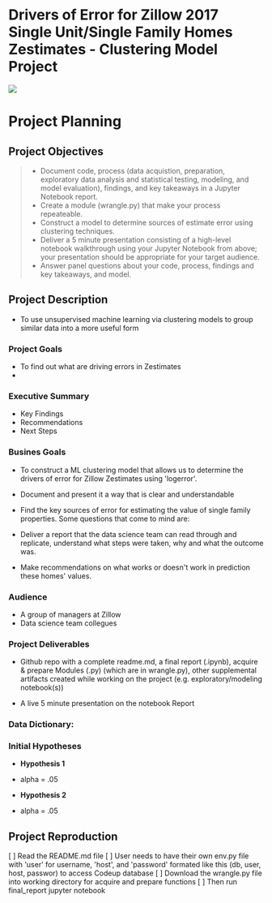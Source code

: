 # Drivers of Error for Zillow 2017 Single Unit/Single Family Homes Zestimates - Clustering Model Project

![]("https://images.app.goo.gl/8qCu58VJVbYNpvLa6")

# Project Planning

## Project Objectives
> - Document code, process (data acquistion, preparation, exploratory data analysis and statistical testing, modeling, and model evaluation), findings, and key takeaways in a Jupyter Notebook report.
> - Create a module (wrangle.py) that make your process repeateable.
> - Construct a model to determine sources of estimate error using clustering techniques.
> - Deliver a 5 minute presentation consisting of a high-level notebook walkthrough using your Jupyter Notebook from above; your presentation should be appropriate for your target audience.
> - Answer panel questions about your code, process, findings and key takeaways, and model.

## Project Description
- To use unsupervised machine learning via clustering models to group similar data into a more useful form

### Project Goals
- To find out what are driving errors in Zestimates
 - 


### Executive Summary
- Key Findings
- Recommendations
- Next Steps


### Busines Goals
- To construct a ML clustering model that allows us to determine the drivers of error for Zillow Zestimates using 'logerror'.
- Document and present it a way that is clear and understandable

- Find the key sources of error for estimating the value of single family properties. Some questions that come to mind are:


- Deliver a report that the data science team can read through and replicate, understand what steps were taken, why and what the outcome was.

- Make recommendations on what works or doesn't work in prediction these homes' values.

### Audience
- A group of managers at Zillow
- Data science team collegues 

### Project Deliverables
- Github repo with a complete readme.md, a final report (.ipynb), acquire & prepare Modules (.py) (which are in wrangle.py), other supplemental artifacts created while working on the project (e.g. exploratory/modeling notebook(s))

- A live 5 minute presentation on the notebook Report


### Data Dictionary:

### Initial Hypotheses
- **Hypothesis 1**
- alpha = .05


- **Hypothesis 2**
- alpha = .05





## Project Reproduction
[ ] Read the README.md file
[ ] User needs to have their own env.py file with 'user' for username, 'host', and 'password' formated like this (db, user, host, passwor) to access Codeup database 
[ ] Download the wrangle.py file into working directory for acquire and prepare functions 
[ ] Then run final_report jupyter notebook

